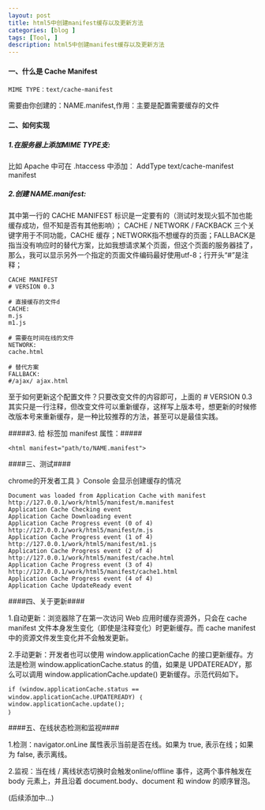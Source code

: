 ```yaml
---
layout: post
title: html5中创建manifest缓存以及更新方法
categories: [blog ]
tags: [Tool, ]
description: html5中创建manifest缓存以及更新方法
---
```


#### 一、什么是 Cache Manifest

	MIME TYPE：text/cache-manifest

需要由你创建的：NAME.manifest,作用：主要是配置需要缓存的文件

#### 二、如何实现

##### 1.在服务器上添加MIME TYPE支:

比如 Apache 中可在 .htaccess 中添加：
AddType text/cache-manifest manifest

##### 2.创建 NAME.manifest:

其中第一行的 CACHE MANIFEST 标识是一定要有的（测试时发现火狐不加也能缓存成功，但不知是否有其他影响）；
CACHE / NETWORK / FACKBACK 三个关键字用于不同功能，CACHE 缓存；NETWORK指不想缓存的页面；FALLBACK是指当没有响应时的替代方案，比如我想请求某个页面，但这个页面的服务器挂了，那么，我可以显示另外一个指定的页面文件编码最好使用utf-8；行开头“#”是注释；

	CACHE MANIFEST
	# VERSION 0.3

	# 直接缓存的文件d
	CACHE:
	m.js
	m1.js

	# 需要在时间在线的文件
	NETWORK:
	cache.html

	# 替代方案
	FALLBACK:
	#/ajax/ ajax.html

至于如何更新这个配置文件？只要改变文件的内容即可，上面的 # VERSION 0.3 其实只是一行注释，但改变文件可以重新缓存，这样写上版本号，想更新的时候修改版本号来重新缓存，是一种比较推荐的方法，甚至可以是最佳实践。

#####3. 给 <html> 标签加 manifest 属性：#####

	<html manifest="path/to/NAME.manifest">

####三、测试####

chrome的开发者工具 》Console 会显示创建缓存的情况

	Document was loaded from Application Cache with manifest http://127.0.0.1/work/html5/manifest/m.manifest
	Application Cache Checking event
	Application Cache Downloading event
	Application Cache Progress event (0 of 4) http://127.0.0.1/work/html5/manifest/m.js
	Application Cache Progress event (1 of 4) http://127.0.0.1/work/html5/manifest/m1.js
	Application Cache Progress event (2 of 4) http://127.0.0.1/work/html5/manifest/cache.html
	Application Cache Progress event (3 of 4) http://127.0.0.1/work/html5/manifest/cache1.html
	Application Cache Progress event (4 of 4)
	Application Cache UpdateReady event

####四、关于更新####

1.自动更新：浏览器除了在第一次访问 Web 应用时缓存资源外，只会在 cache manifest 文件本身发生变化（即使是注释变化）时更新缓存。而 cache manifest中的资源文件发生变化并不会触发更新。

2.手动更新：开发者也可以使用 window.applicationCache 的接口更新缓存。方法是检测 window.applicationCache.status 的值，如果是 UPDATEREADY，那么可以调用 window.applicationCache.update() 更新缓存。示范代码如下。

	if (window.applicationCache.status == window.applicationCache.UPDATEREADY) ｛
	window.applicationCache.update();
	｝

####五、在线状态检测和监视####

1.检测：navigator.onLine 属性表示当前是否在线。如果为 true, 表示在线；如果为 false, 表示离线。

2.监视：当在线 / 离线状态切换时会触发online/offline 事件，这两个事件触发在 body 元素上，并且沿着 document.body、document 和 window 的顺序冒泡。

(后续添加中...)